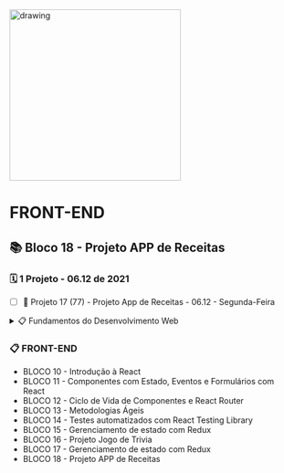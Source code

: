 <img src="https://user-images.githubusercontent.com/87394535/129942939-007fc304-2ac0-431d-b018-685951e5750f.png" alt="drawing" width="300"/>

# FRONT-END
## 📚 Bloco 18 - Projeto APP de Receitas
### 🗓️ 1 Projeto - 06.12 de 2021

- [ ] 📖 Projeto 17 (77) - Projeto App de Receitas - 06.12 - Segunda-Feira


<details>
<summary> 📋 Fundamentos do Desenvolvimento Web </summary>

- BLOCO 1 - UNIX & BASH  ✅
- BLOCO 2 - Git, GitHub e Internet ✅
- BLOCO 3 - Introdução à HTML e CSS ✅
- BLOCO 4 - Introdução à JavaScript e Lógica de Programação ✅
- BLOCO 5 - JavaScript: DOM, eventos e WebStorage ✅
- BLOCO 6 - HTML e CSS: Forms, Flexbox e Responsivo ✅
- BLOCO 7 - Introdução à JS ES6 e Testes Unitários ✅
- BLOCO 8 - Higher Order Functions do JavaScript ES6 ✅
- BLOCO 9 - JavaScript e Testes Assíncronos ✅

</details>

### 📋 FRONT-END

- BLOCO 10 - Introdução à React
- BLOCO 11 - Componentes com Estado, Eventos e Formulários com React
- BLOCO 12 - Ciclo de Vida de Componentes e React Router
- BLOCO 13 - Metodologias Ágeis
- BLOCO 14 - Testes automatizados com React Testing Library
- BLOCO 15 - Gerenciamento de estado com Redux
- BLOCO 16 - Projeto Jogo de Trivia
- BLOCO 17 - Gerenciamento de estado com Redux 
- BLOCO 18 - Projeto APP de Receitas